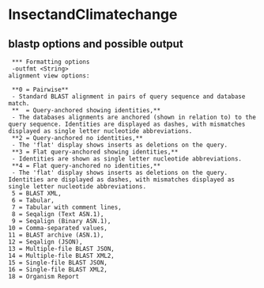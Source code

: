 # InsectandClimatechange

## blastp options and possible output
```
 *** Formatting options
 -outfmt <String>
alignment view options:
```
   
     **0 = Pairwise**
     - Standard BLAST alignment in pairs of query sequence and database match.
     **  = Query-anchored showing identities,**
     - The databases alignments are anchored (shown in relation to) to the query sequence. Identities are displayed as dashes, with mismatches displayed as single letter nucleotide abbreviations.
     **2 = Query-anchored no identities,**
     - The 'flat' display shows inserts as deletions on the query.
     **3 = Flat query-anchored showing identities,**
     - Identities are shown as single letter nucleotide abbreviations.
     **4 = Flat query-anchored no identities,**
     - The 'flat' display shows inserts as deletions on the query. Identities are displayed as dashes, with mismatches displayed as single letter nucleotide abbreviations.
     5 = BLAST XML,
     6 = Tabular,
     7 = Tabular with comment lines,
     8 = Seqalign (Text ASN.1),
     9 = Seqalign (Binary ASN.1),
    10 = Comma-separated values,
    11 = BLAST archive (ASN.1),
    12 = Seqalign (JSON),
    13 = Multiple-file BLAST JSON,
    14 = Multiple-file BLAST XML2,
    15 = Single-file BLAST JSON,
    16 = Single-file BLAST XML2,
    18 = Organism Report
